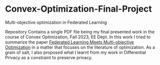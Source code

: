 # Convex-Optimization-Final-Project
Multi-objective optimization in Federated Learning

Repository Contains a single PDF file being my final presented work in the course of Convex Optimization, Fall 2023, EE Dept.
In this work I tried to summarize the paper [Federated Learning Meets Multi-objective Optimization](https://arxiv.org/abs/2006.11489) in a matter that focuses on the literature of optimization. As a grain of salt, I also proposed what I learnt from my work in Differential Privacy as a constraint to preserve privacy.
